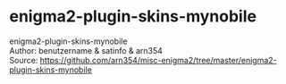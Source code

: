 enigma2-plugin-skins-mynobile
=============================

enigma2-plugin-skins-mynobile</br>
Author: benutzername & satinfo & arn354</br>
Source: https://github.com/arn354/misc-enigma2/tree/master/enigma2-plugin-skins-mynobile</br>
